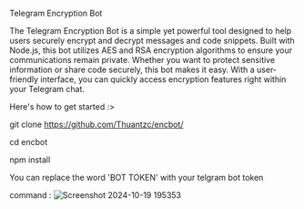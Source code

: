 Telegram Encryption Bot

The Telegram Encryption Bot is a simple yet powerful tool designed to help users securely encrypt 
and decrypt messages and code snippets. Built with Node.js,
this bot utilizes AES and RSA encryption algorithms to ensure 
your communications remain private. Whether you want to protect 
sensitive information or share code securely, this bot makes it easy.
With a user-friendly interface, you can quickly access encryption features right within your Telegram chat.

Here's how to get started :> 

git clone https://github.com/Thuantzc/encbot/

cd encbot

npm install

You can replace the word 'BOT TOKEN' with your telgram bot token

command :
![Screenshot 2024-10-19 195353](https://github.com/user-attachments/assets/a411ff96-25b8-41a3-9d1a-25bc9c944dee)


